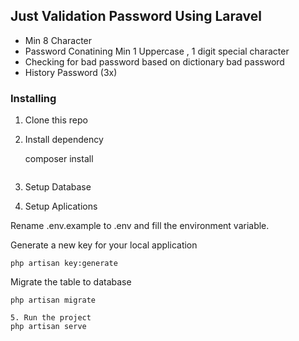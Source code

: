 ## Just Validation Password Using Laravel
- Min 8 Character
- Password Conatining Min 1 Uppercase , 1 digit special character
- Checking for bad password based on dictionary bad password
- History Password (3x)


### Installing

1. Clone this repo

2. Install dependency

   composer install
   ```

3. Setup Database

4. Setup Aplications

Rename .env.example to .env and fill the environment variable.

Generate a new key for your local application
```
php artisan key:generate
```

Migrate the table to database
```
php artisan migrate

5. Run the project
php artisan serve
```
